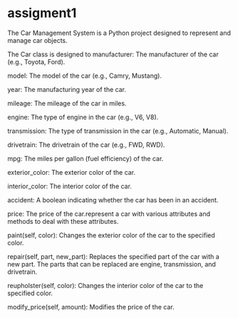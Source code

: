 # assigment1
The Car Management System is a Python project designed to represent and manage car objects.  

The Car class is designed to manufacturer: The manufacturer of the car (e.g., Toyota, Ford).

  model: The model of the car (e.g., Camry, Mustang).
  
  year: The manufacturing year of the car.
  
  mileage: The mileage of the car in miles.
  
  engine: The type of engine in the car (e.g., V6, V8).
  
  transmission: The type of transmission in the car (e.g., Automatic, Manual).
  
  drivetrain: The drivetrain of the car (e.g., FWD, RWD).
  
  mpg: The miles per gallon (fuel efficiency) of the car.
  
  exterior_color: The exterior color of the car.
  
  interior_color: The interior color of the car.
  
  accident: A boolean indicating whether the car has been in an accident.
  
  price: The price of the car.represent a car with various attributes and methods to deal with these attributes.
  
  paint(self, color): Changes the exterior color of the car to the specified color.
  
  repair(self, part, new_part): Replaces the specified part of the car with a new part. The parts that can be replaced are engine, transmission, and drivetrain.
  
  reupholster(self, color): Changes the interior color of the car to the specified color.
  
  modify_price(self, amount): Modifies the price of the car.
